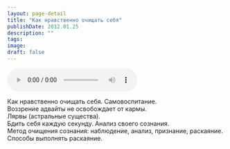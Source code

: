 ```yaml
---
layout: page-detail
title: "Как нравственно очищать себя"
publishDate: 2012.01.25
description: ""
tags:
image:
draft: false
---
```


<audio title="2012.01.25 - Как нравственно очищать себя.mp3" src="/upload/iblock/b32/b32bec599b76c55a685bd5753a465095.mp3" controls=""></audio>

 Как нравственно очищать себя. Самовоспитание.  
 Воззрение адвайты не освобождает от кармы.  
 Лярвы (астральные существа).   
 Бдить себя каждую секунду. Анализ своего сознания.  
 Метод очищения сознания: наблюдение, анализ, признание, раскаяние.  
 Способы выполнять раскаяние.  

  

